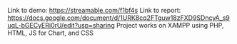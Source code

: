 Link to demo: https://streamable.com/f1bf4s
Link to report: https://docs.google.com/document/d/1URK8cq2FTguw18zFXD9SDncyA_s9uqL-bGECyERi0rU/edit?usp=sharing
Project works on XAMPP using PHP, HTML, JS for Chart, and CSS
